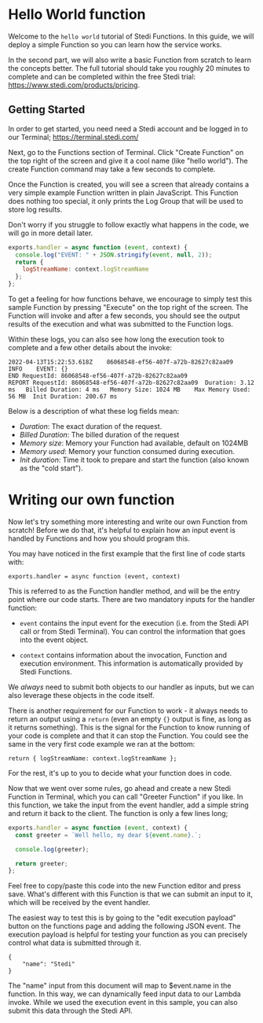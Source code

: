 # Hello World function

Welcome to the `hello world` tutorial of Stedi Functions. In this guide, we will deploy a simple Function so you can learn how the service works. 

In the second part, we will also write a basic Function from scratch to learn the concepts better. The full tutorial should take you roughly 20 minutes to complete and can be completed within the free Stedi trial: https://www.stedi.com/products/pricing.


## Getting Started 

In order to get started, you need need a Stedi account and be logged in to our Terminal; https://terminal.stedi.com/

Next, go to the Functions section of Terminal. Click "Create Function" on the top right of the screen and give it a cool name (like "hello world"). The create Function command may take a few seconds to complete.

<screenshot-create-function>

Once the Function is created, you will see a screen that already contains a very simple example Function written in plain JavaScript. This Function does nothing too special, it only prints the Log Group that will be used to store log results. 

Don't worry if you struggle to follow exactly what happens in the code, we will go in more detail later. 

```js
exports.handler = async function (event, context) {
  console.log("EVENT: " + JSON.stringify(event, null, 2));
  return {
    logStreamName: context.logStreamName
  };
};
```

To get a feeling for how functions behave, we encourage to simply test this sample Function by pressing "Execute" on the top right of the screen. The Function will invoke and after a few seconds, you should see the output results of the execution and what was submitted to the Function logs. 

Within these logs, you can also see how long the execution took to complete and a few other details about the invoke: 

```START RequestId: 86068548-ef56-407f-a72b-82627c82aa09 Version: $LATEST
2022-04-13T15:22:53.618Z	86068548-ef56-407f-a72b-82627c82aa09	INFO	EVENT: {}
END RequestId: 86068548-ef56-407f-a72b-82627c82aa09
REPORT RequestId: 86068548-ef56-407f-a72b-82627c82aa09	Duration: 3.12 ms	Billed Duration: 4 ms	Memory Size: 1024 MB	Max Memory Used: 56 MB	Init Duration: 200.67 ms
```

Below is a description of what these log fields mean:

- *Duration*: The exact duration of the request.
- *Billed Duration*: The billed duration of the request
- *Memory size*: Memory your Function had available, default on 1024MB
- *Memory used*: Memory your function consumed during execution.
- *Init duration*: Time it took to prepare and start the function (also known as the "cold start").

<screenshot-execute-hello-world>

# Writing our own function

Now let's try something more interesting and write our own Function from scratch! Before we do that, it's helpful to explain how an input event is handled by Functions and how you should program this. 

You may have noticed in the first example that the first line of code starts with: 

```exports.handler = async function (event, context)```

This is referred to as the Function handler method, and will be the entry point where our code starts. There are two mandatory inputs for the handler function:

- `event` contains the input event for the execution (i.e. from the Stedi API call or from Stedi Terminal). You can control the information that goes into the event object. 

- `context` contains information about the invocation, Function and execution environment. This information is automatically provided by Stedi Functions.

We _always_ need to submit both objects to our handler as inputs, but we can also leverage these objects in the code itself.  

There is another requirement for our Function to work - it always needs to return an output using a `return` (even an empty `{}` output is fine, as long as it returns something). This is the signal for the Function to know running of your code is complete and that it can stop the Function. You could see the same in the very first code example we ran at the bottom:

`return {
    logStreamName: context.logStreamName
  };`

For the rest, it's up to you to decide what your function does in code.

Now that we went over some rules, go ahead and create a new Stedi Function in Terminal, which you can call "Greeter Function" if you like. In this function, we take the input from the event handler, add a simple string and return it back to the client. The function is only a few lines long; 

```js
exports.handler = async function (event, context) {
  const greeter = `Well hello, my dear ${event.name}.`;

  console.log(greeter);

  return greeter;
};
```

Feel free to copy/paste this code into the new Function editor and press save. What's different with this Function is that we can submit an input to it, which will be received by the event handler. 

The easiest way to test this is by going to the "edit execution payload" button on the functions page and adding the following JSON event. The execution payload is helpful for testing your function as you can precisely control what data is submitted through it. 

```
{
    "name": "Stedi"
}
```

The "name" input from this document will map to $event.name in the function. In this way, we can dynamically feed input data to our Lambda invoke. While we used the execution event in this sample, you can also submit this data through the Stedi API. 
